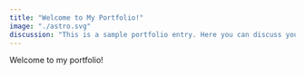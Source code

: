 ```yaml
---
title: "Welcome to My Portfolio!"
image: "./astro.svg"
discussion: "This is a sample portfolio entry. Here you can discuss your project, experience, or anything you'd like to share."
---
```


Welcome to my portfolio!
